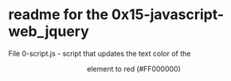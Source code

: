 # readme for the 0x15-javascript-web_jquery

File 0-script.js - script that updates the text color of the <header> element to red (#FF000000)  
